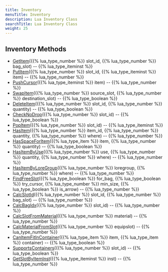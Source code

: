 ```yaml
---
title: Inventory
menuTitle: Inventory
description: Lua Inventory Class
searchTitle: Lua Inventory Class
weight: 25
---
```


## Inventory Methods
- [GetItem](getitem)({{% lua_type_number %}} slot_id, {{% lua_type_number %}} bag_slot) -- {{% lua_type_iteminst %}}
- [PutItem](putitem)({{% lua_type_number %}} slot_id, {{% lua_type_iteminst %}} item) -- {{% lua_type_number %}}
- [PushCursor](pushcursor)({{% lua_type_iteminst %}} item) -- {{% lua_type_number %}}
- [SwapItem](swapitem)({{% lua_type_number %}} source_slot, {{% lua_type_number %}} destination_slot) -- {{% lua_type_boolean %}}
- [DeleteItem](deleteitem)({{% lua_type_number %}} slot_id, {{% lua_type_number %}} quantity) -- {{% lua_type_boolean %}}
- [CheckNoDrop](checknodrop)({{% lua_type_number %}} slot_id) -- {{% lua_type_boolean %}}
- [PopItem](popitem)({{% lua_type_number %}} slot_id) -- {{% lua_type_iteminst %}}
- [HasItem](hasitem)({{% lua_type_number %}} item_id, {{% lua_type_number %}} quantity, {{% lua_type_number %}} where) -- {{% lua_type_number %}}
- [HasSpaceForItem](hasspaceforitem)({{% lua_type_item %}} item, {{% lua_type_number %}} quantity) -- {{% lua_type_boolean %}}
- [HasItemByUse](hasitembyuse)({{% lua_type_number %}} use, {{% lua_type_number %}} quantity, {{% lua_type_number %}} where) -- {{% lua_type_number %}}
- [HasItemByLoreGroup](hasitembyloregroup)({{% lua_type_number %}} loregroup, {{% lua_type_number %}} where) -- {{% lua_type_number %}}
- [FindFreeSlot](findfreeslot)({{% lua_type_boolean %}} for_bag, {{% lua_type_boolean %}} try_cursor, {{% lua_type_number %}} min_size, {{% lua_type_boolean %}} is_arrow) -- {{% lua_type_number %}}
- [CalcSlotId](calcslotid)({{% lua_type_number %}} slot_id, {{% lua_type_number %}} bag_slot) -- {{% lua_type_number %}}
- [CalcBagIdx](calcbagidx)({{% lua_type_number %}} slot_id) -- {{% lua_type_number %}}
- [CalcSlotFromMaterial](calcslotfrommaterial)({{% lua_type_number %}} material) -- {{% lua_type_number %}}
- [CalcMaterialFromSlot](calcmaterialfromslot)({{% lua_type_number %}} equipslot) -- {{% lua_type_number %}}
- [CanItemFitInContainer](canitemfitincontainer)({{% lua_type_item %}} item, {{% lua_type_item %}} container) -- {{% lua_type_boolean %}}
- [SupportsContainers](supportscontainers)({{% lua_type_number %}} slot_id) -- {{% lua_type_boolean %}}
- [GetSlotByItemInst](getslotbyiteminst)({{% lua_type_iteminst %}} inst) -- {{% lua_type_number %}}
